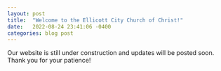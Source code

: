 ```yaml
---
layout: post
title:  "Welcome to the Ellicott City Church of Christ!"
date:   2022-08-24 23:41:06 -0400
categories: blog post
---
```

Our website is still under construction and updates will be posted soon. Thank you for your patience!
